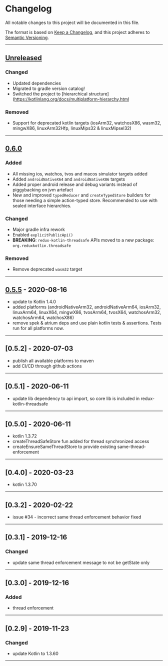 # Changelog

All notable changes to this project will be documented in this file.

The format is based on [Keep a Changelog](https://keepachangelog.com/en/1.0.0/),
and this project adheres to [Semantic Versioning](https://semver.org/spec/v2.0.0.html).

---

## [Unreleased]

### Changed

- Updated dependencies
- Migrated to gradle version catalog!
- Switched the project to [hierarchical structure](https://kotlinlang.org/docs/multiplatform-hierarchy.html

### Removed

- Support for deprecated kotlin targets (iosArm32, watchosX86, wasm32, mingwX86, linuxArm32Hfp, linuxMips32 &
  linuxMipsel32)

---

## [0.6.0]

### Added

- All missing ios, watchos, tvos and macos simulator targets added
- Added `androidNativeX64` and `androidNativeX86` targets
- Added proper android release and debug variants instead of piggybacking on jvm artefact
- New and improved `typedReducer` and `createTypedStore` builders for those needing a simple action-typed store.
  Recommended to use with sealed interface hierarchies.

### Changed

- Major gradle infra rework
- Enabled `explicitPublicApi()`
- **BREAKING**: `redux-kotlin-threadsafe` APIs moved to a new package: `org.reduxkotlin.threadsafe`

### Removed

- Remove deprecated `wasm32` target

---

## [0.5.5] - 2020-08-16

- update to Kotlin 1.4.0
- added platforms (androidNativeArm32, androidNativeArm64, iosArm32, linuxArm64, linuxX64,
  mingwX86, tvosArm64, tvosX64, watchosArm32, watchosArm64, watchosX86)
- remove spek & atrium deps and use plain kotlin tests & assertions. Tests run for all platforms now.

---

## [0.5.2] - 2020-07-03

- publish all available platforms to maven
- add CI/CD through github actions

---

## [0.5.1] - 2020-06-11

- update lib dependency to api import, so core lib is included in redux-kotlin-threadsafe

---

## [0.5.0] - 2020-06-11

- kotlin 1.3.72
- createThreadSafeStore fun added for thread synchronized access
- createEnsureSameThreadStore to provide existing same-thread-enforcement

---

## [0.4.0] - 2020-03-23

- kotlin 1.3.70

---

## [0.3.2] - 2020-02-22

- issue #34 - incorrect same thread enforcement behavior fixed

---

## [0.3.1] - 2019-12-16

### Changed

- update same thread enforcement message to not be getState only

---

## [0.3.0] - 2019-12-16

### Added

- thread enforcement

---

## [0.2.9] - 2019-11-23

### Changed

- update Kotlin to 1.3.60

---

[Unreleased]: https://github.com/reduxkotlin/redux-kotlin/compare/v0.6.0...HEAD

[0.6.0]: https://github.com/reduxkotlin/redux-kotlin/compare/v0.5.5...0.6.0

[0.5.5]: https://github.com/reduxkotlin/redux-kotlin/releases/tag/v0.5.5